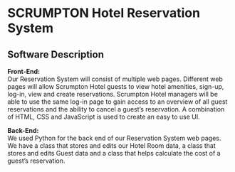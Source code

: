 # SCRUMPTON Hotel Reservation System

## Software Description

<b> Front-End: </b> <br>
Our Reservation System will consist of multiple web pages. Different web pages will allow Scrumpton Hotel guests to view hotel amenities, sign-up, log-in, view and create reservations. Scrumpton Hotel managers will be able to use the same log-in page to gain access to an overview of all guest reservations and the ability  to cancel a guest’s reservation. A combination of HTML, CSS and JavaScript is used to create an easy to use UI.

<b> Back-End: </b> <br>
We used Python for the back end of our Reservation System web pages. We have a class that stores and edits our Hotel Room data, a class that stores and edits Guest data and a class that helps calculate the cost of a guest’s reservation.
